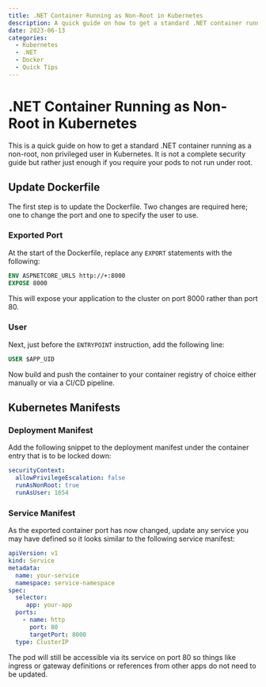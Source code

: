 ```yaml
---
title: .NET Container Running as Non-Root in Kubernetes
description: A quick guide on how to get a standard .NET container running as a non-root, non privileged user in Kubernetes.
date: 2023-06-13
categories:
  - Kubernetes
  - .NET
  - Docker
  - Quick Tips
---
```

# .NET Container Running as Non-Root in Kubernetes

This is a quick guide on how to get a standard .NET container running as a non-root, non privileged user in Kubernetes. It is not a complete security guide but rather just enough if you require your pods to not run under root.

## Update Dockerfile
The first step is to update the Dockerfile. Two changes are required here; one to change the port and one to specify the user to use.

### Exported Port

At the start of the Dockerfile, replace any `EXPORT` statements with the following:

```dockerfile
ENV ASPNETCORE_URLS http://+:8000
EXPOSE 8000
```

This will expose your application to the cluster on port 8000 rather than port 80.

### User

Next, just before the `ENTRYPOINT` instruction, add the following line:

```dockerfile
USER $APP_UID
```

Now build and push the container to your container registry of choice either manually or via a CI/CD pipeline.

## Kubernetes Manifests

### Deployment Manifest

Add the following snippet to the deployment manifest under the container entry that is to be locked down:

```yaml
securityContext:
  allowPrivilegeEscalation: false
  runAsNonRoot: true
  runAsUser: 1654
```

### Service Manifest

As the exported container port has now changed, update any service you may have defined so it looks similar to the following service manifest:

```yaml
apiVersion: v1
kind: Service
metadata:
  name: your-service
  namespace: service-namespace
spec:
  selector:
     app: your-app
  ports:
    - name: http
      port: 80
      targetPort: 8000
  type: ClusterIP
```

The pod will still be accessible via its service on port 80 so things like ingress or gateway definitions or references from other apps do not need to be updated.